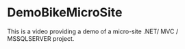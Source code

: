 # DemoBikeMicroSite
This is a video providing a demo of a micro-site .NET/ MVC / MSSQLSERVER project.
